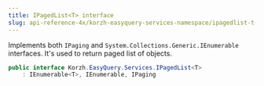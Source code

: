```yaml
---
title: IPagedList<T> interface
slug: api-reference-4x/korzh-easyquery-services-namespace/ipagedlist-t--interface
---
```


Implements both `IPaging` and `System.Collections.Generic.IEnumerable` interfaces.  It's used to return paged list of objects.
```csharp
public interface Korzh.EasyQuery.Services.IPagedList<T>
    : IEnumerable<T>, IEnumerable, IPaging

```